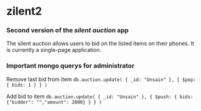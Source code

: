 # zilent2
### Second version of the *silent auction* app
The silent auction allows users to bid on the listed items on their phones. It is currently a single-page application.


### Important mongo querys for administrator

Remove last bid from item
`db.auction.update( { _id: "Unsain" }, { $pop: { bids: 1 } } )`


Add bid to item
`db.auction.update( { _id: "Unsain" }, { $push: { bids: {"bidder": "","amount": 2000} } } )`
